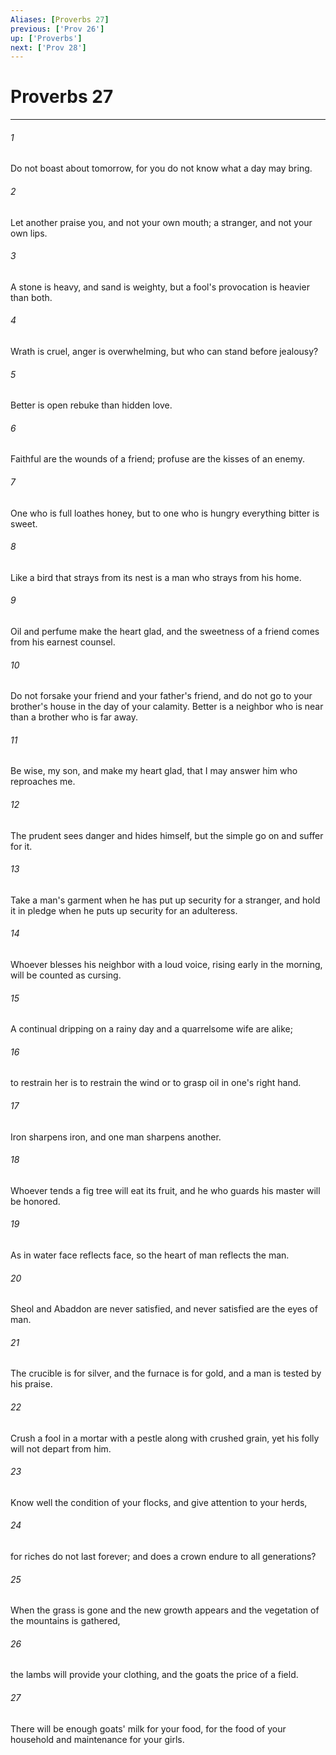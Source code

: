 ```yaml
---
Aliases: [Proverbs 27]
previous: ['Prov 26']
up: ['Proverbs']
next: ['Prov 28']
---
```

# Proverbs 27

***

 

###### 1 
Do not boast about tomorrow, 
 for you do not know what a day may bring. 
 
 

###### 2 
Let another praise you, and not your own mouth; 
 a stranger, and not your own lips. 
 
 

###### 3 
A stone is heavy, and sand is weighty, 
 but a fool's provocation is heavier than both. 
 
 

###### 4 
Wrath is cruel, anger is overwhelming, 
 but who can stand before jealousy? 
 
 

###### 5 
Better is open rebuke 
 than hidden love. 
 
 

###### 6 
Faithful are the wounds of a friend; 
 profuse are the kisses of an enemy. 
 
 

###### 7 
One who is full loathes honey, 
 but to one who is hungry everything bitter is sweet. 
 
 

###### 8 
Like a bird that strays from its nest 
 is a man who strays from his home. 
 
 

###### 9 
Oil and perfume make the heart glad, 
 and the sweetness of a friend comes from his earnest counsel. 
 
 

###### 10 
Do not forsake your friend and your father's friend, 
 and do not go to your brother's house in the day of your calamity. 
 Better is a neighbor who is near 
 than a brother who is far away. 
 
 

###### 11 
Be wise, my son, and make my heart glad, 
 that I may answer him who reproaches me. 
 
 

###### 12 
The prudent sees danger and hides himself, 
 but the simple go on and suffer for it. 
 
 

###### 13 
Take a man's garment when he has put up security for a stranger, 
 and hold it in pledge when he puts up security for an adulteress. 
 
 

###### 14 
Whoever blesses his neighbor with a loud voice, 
 rising early in the morning, 
 will be counted as cursing. 
 
 

###### 15 
A continual dripping on a rainy day 
 and a quarrelsome wife are alike; 
 
 

###### 16 
to restrain her is to restrain the wind 
 or to grasp oil in one's right hand. 
 
 

###### 17 
Iron sharpens iron, 
 and one man sharpens another. 
 
 

###### 18 
Whoever tends a fig tree will eat its fruit, 
 and he who guards his master will be honored. 
 
 

###### 19 
As in water face reflects face, 
 so the heart of man reflects the man. 
 
 

###### 20 
Sheol and Abaddon are never satisfied, 
 and never satisfied are the eyes of man. 
 
 

###### 21 
The crucible is for silver, and the furnace is for gold, 
 and a man is tested by his praise. 
 
 

###### 22 
Crush a fool in a mortar with a pestle 
 along with crushed grain, 
 yet his folly will not depart from him.
 
 

###### 23 
Know well the condition of your flocks, 
 and give attention to your herds, 
 
 

###### 24 
for riches do not last forever; 
 and does a crown endure to all generations? 
 
 

###### 25 
When the grass is gone and the new growth appears 
 and the vegetation of the mountains is gathered, 
 
 

###### 26 
the lambs will provide your clothing, 
 and the goats the price of a field. 
 
 

###### 27 
There will be enough goats' milk for your food, 
 for the food of your household 
 and maintenance for your girls.
 
